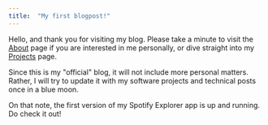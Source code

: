 ```yaml
---
title:  "My first blogpost!"
---
```


Hello, and thank you for visiting my blog. Please take a minute to visit the [About](/about/) page if you are interested in me personally, or dive straight into my [Projects](/projects/) page.

Since this is my "official" blog, it will not include more personal matters. Rather, I will try to update it with my software projects and technical posts once in a blue moon.

On that note, the first version of my Spotify Explorer app is up and running. Do check it out!